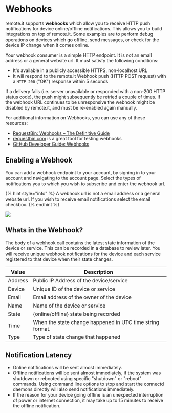 # Webhooks

remote.it supports **webhooks** which allow you to receive HTTP push notifications for device online/offline notifications. This allows you to build integrations on top of remote.it. Some examples are to perform debug operations on devices which go offline, send messages, or check for the device IP change when it comes online.

Your webhook consumer is a simple HTTP endpoint. It is not an email address or a general website url. It must satisfy the following conditions:

* It's available in a publicly accessible HTTPS, non-localhost URL
* It will respond to the remote.it Webhook push (HTTP POST request) with a `HTTP 200` ("OK") response within 5 seconds

If a delivery fails (i.e. server unavailable or responded with a non-200 HTTP status code), the push might subsequently be retried a couple of times. If the webhook URL continues to be unresponsive the webhook might be disabled by remote.it, and must be re-enabled again manually.

For additional information on Webhooks, you can use any of these resources:

* [RequestBin: Webhooks – The Definitive Guide](https://requestbin.com/blog/working-with-webhooks/)
* [requestbin.com](https://requestbin.com/) is a great tool for testing webhooks
* [GitHub Developer Guide: Webhooks](https://developer.github.com/webhooks/)

## Enabling a Webhook

You can add a webhook endpoint to your account, by signing in to your account and navigating to the account page. Select the types of notifications you to which you wish to subscribe and enter the webhook url.

{% hint style="info" %}
A webhook url is not a email address or a general website url. If you wish to receive email notifications select the email checkbox.
{% endhint %}

![](../../.gitbook/assets/Remote\_It\_-\_Settings\_-\_notifications.png)

## Whats in the Webhook?

The body of a webhook call contains the latest state information of the device or service. This can be recorded in a database to review later. You will receive unique webhook notifications for the device and each service registered to that device when their state changes.&#x20;

| Value   | Description                                               |
| ------- | --------------------------------------------------------- |
| Address | Public IP Address of the device/service                   |
| Device  | Unique ID of the device or service                        |
| Email   | Email address of the owner of the device                  |
| Name    | Name of the device or service                             |
| State   | {online/offline} state being recorded                     |
| Time    | When the state change happened in UTC time string format. |
| Type    | Type of state change that happened                        |

## Notification Latency

* Online notifications will be sent almost immediately.
* Offline notifications will be sent almost immediately, if the system was shutdown or rebooted using specific "shutdown" or "reboot" commands. Using command line options to stop and start the connectd daemons directly will also send notifications immediately.
* If the reason for your device going offline is an unexpected interruption of power or internet connection, it may take up to 15 minutes to receive the offline notification.
